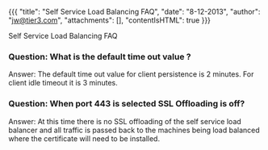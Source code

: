 {{{
  "title": "Self Service Load Balancing FAQ",
  "date": "8-12-2013",
  "author": "jw@tier3.com",
  "attachments": [],
  "contentIsHTML": true
}}}

Self Service Load Balancing FAQ
<h3>Question:&nbsp;What is the default time out value ?</h3>
<p>Answer: The default time out value for client persistence is 2 minutes. For client idle timeout it is 3 minutes.</p>
<h3>Question:&nbsp;When port 443 is selected SSL Offloading is off?</h3>
<p>Answer: At this time there is no SSL offloading of the self service load balancer and all traffic is passed back to the machines being load balanced where the certificate will need to be installed.&nbsp;</p>
